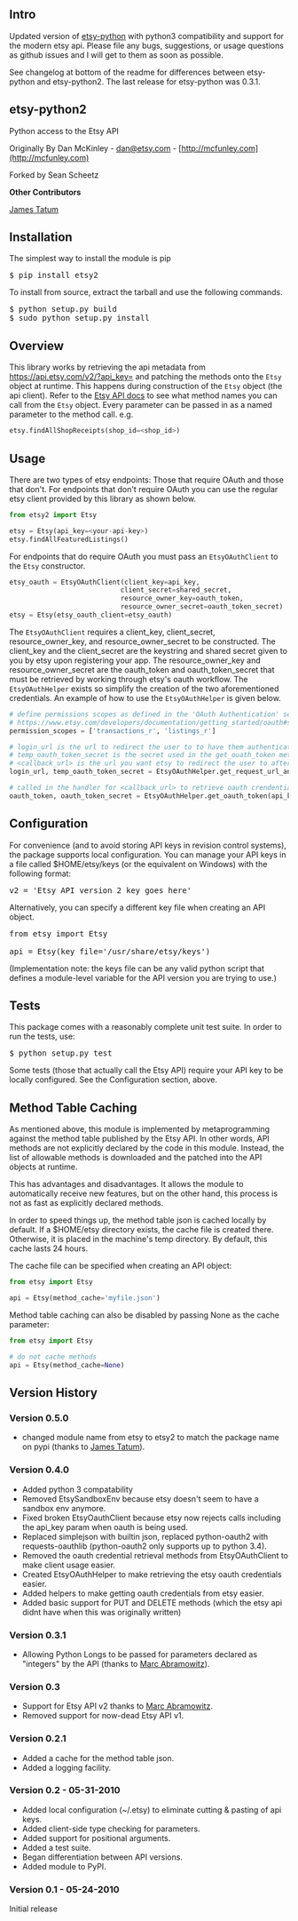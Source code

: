 ## Intro
Updated version of [etsy-python](https://github.com/mcfunley/etsy-python) with python3
compatibility and support for the modern etsy api. Please file any bugs, suggestions,
or usage questions as github issues and I will get to them as soon as possible.

See changelog at bottom of the readme for differences between etsy-python and etsy-python2. The
last release for etsy-python was 0.3.1.

## etsy-python2
Python access to the Etsy API

Originally By Dan McKinley - dan@etsy.com - [http://mcfunley.com](http://mcfunley.com)

Forked by Sean Scheetz

**Other Contributors**


[James Tatum](https://github.com/jtatum)

## Installation

The simplest way to install the module is pip

<pre>
$ pip install etsy2
</pre>

To install from source, extract the tarball and use the following commands.

<pre>
$ python setup.py build
$ sudo python setup.py install
</pre>

## Overview

This library works by retrieving the api metadata from https://api.etsy.com/v2/?api_key=<your-api-key> and patching the methods onto the `Etsy` object at runtime. This happens during
construction of the `Etsy` object (the api client). Refer to the [Etsy API docs](https://www.etsy.com/developers/documentation/reference/apimethod) to see what method names you can call from the `Etsy` object. Every parameter can be passed in as a named parameter to the method call. e.g.

```python
etsy.findAllShopReceipts(shop_id=<shop_id>)
```

## Usage

There are two types of etsy endpoints: Those that require OAuth and those that don't. For endpoints that don't require OAuth you can use the regular etsy client provided by this library as shown below.

```python
from etsy2 import Etsy

etsy = Etsy(api_key=<your-api-key>)
etsy.findAllFeaturedListings()
```

For endpoints that do require OAuth you must pass an `EtsyOAuthClient` to the `Etsy` constructor.

```python
etsy_oauth = EtsyOAuthClient(client_key=api_key,
                            client_secret=shared_secret,
                            resource_owner_key=oauth_token,
                            resource_owner_secret=oauth_token_secret)
etsy = Etsy(etsy_oauth_client=etsy_oauth)
```

The `EtsyOAuthClient` requires a client_key, client_secret, resource_owner_key, and resource_owner_secret to be constructed. The client_key and the client_secret are the keystring and shared secret given to you by etsy upon registering your app. The resource_owner_key and resource_owner_secret are the oauth_token and oauth_token_secret that must be retrieved by working through etsy's oauth workflow. The `EtsyOAuthHelper` exists so simplify the creation of the two aforementioned credentials. An example of how to use the `EtsyOAuthHelper` is given below.

```python
# define permissions scopes as defined in the 'OAuth Authentication' section of the docs
# https://www.etsy.com/developers/documentation/getting_started/oauth#section_permission_scopes
permission_scopes = ['transactions_r', 'listings_r']

# login_url is the url to redirect the user to to have them authenticate with etsy.
# temp_oauth_token_secret is the secret used in the get_ouath_token method to retrieve permanent oauth credentials.
# <callback_url> is the url you want etsy to redirect the user to after logging in to etsy.
login_url, temp_oauth_token_secret = EtsyOAuthHelper.get_request_url_and_token_secret(api_key, shared_secret, permission_scopes, <callback_url>)

# called in the handler for <callback_url> to retrieve oauth crendentials for the user whose data you are interacting with
oauth_token, oauth_token_secret = EtsyOAuthHelper.get_oauth_token(api_key, shared_secret, temp_oauth_token_secret, input('paste: '))
```

## Configuration

For convenience (and to avoid storing API keys in revision control
systems), the package supports local configuration. You can manage
your API keys in a file called $HOME/etsy/keys (or the equivalent on
Windows) with the following format:

<pre>
v2 = 'Etsy API version 2 key goes here'
</pre>

Alternatively, you can specify a different key file when creating an API object.

<pre>
from etsy import Etsy

api = Etsy(key_file='/usr/share/etsy/keys')
</pre>

(Implementation note: the keys file can be any valid python script that defines
a module-level variable for the API version you are trying to use.)

## Tests

This package comes with a reasonably complete unit test suite. In order to run
the tests, use:

<pre>
$ python setup.py test
</pre>

Some tests (those that actually call the Etsy API) require your API key
to be locally configured. See the Configuration section, above.


## Method Table Caching

As mentioned above, this module is implemented by metaprogramming against the method table
published by the Etsy API. In other words, API methods are not explicitly declared by the
code in this module. Instead, the list of allowable methods is downloaded and
the patched into the API objects at runtime.

This has advantages and disadvantages. It allows the module to automatically
receive new features, but on the other hand, this process is not as fast as
explicitly declared methods.

In order to speed things up, the method table json is cached locally by default.
If a $HOME/etsy directory exists, the cache file is created there. Otherwise, it
is placed in the machine's temp directory. By default, this cache lasts 24 hours.

The cache file can be specified when creating an API object:

```python
from etsy import Etsy

api = Etsy(method_cache='myfile.json')
```

Method table caching can also be disabled by passing None as the cache parameter:

```python
from etsy import Etsy

# do not cache methods
api = Etsy(method_cache=None)
```


## Version History

### Version 0.5.0
- changed module name from etsy to etsy2 to match the package name on pypi (thanks to [James Tatum](https://github.com/jtatum)).

### Version 0.4.0
- Added python 3 compatability
- Removed EtsySandboxEnv because etsy doesn't seem to have a sandbox env anymore.
- Fixed broken EtsyOauthClient because etsy now rejects calls including the api_key param when oauth is being used.
- Replaced simplejson with builtin json, replaced python-oauth2 with requests-oauthlib (python-oauth2 only supports up to python 3.4).
- Removed the oauth credential retrieval methods from EtsyOAuthClient to make client usage easier.
- Created EtsyOAuthHelper to make retrieving the etsy oauth credentials easier.
- Added helpers to make getting oauth credentials from etsy easier.
- Added basic support for PUT and DELETE methods (which the etsy api didnt have when this was originally written)

### Version 0.3.1
* Allowing Python Longs to be passed for parameters declared as "integers" by the API
  (thanks to [Marc Abramowitz](http://marc-abramowitz.com)).


### Version 0.3
* Support for Etsy API v2 thanks to [Marc Abramowitz](http://marc-abramowitz.com).
* Removed support for now-dead Etsy API v1.


### Version 0.2.1
* Added a cache for the method table json.
* Added a logging facility.


### Version 0.2 - 05-31-2010
* Added local configuration (~/.etsy) to eliminate cutting & pasting of api keys.
* Added client-side type checking for parameters.
* Added support for positional arguments.
* Added a test suite.
* Began differentiation between API versions.
* Added module to PyPI.

### Version 0.1 - 05-24-2010
Initial release
